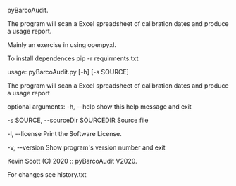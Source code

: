 pyBarcoAudit.

The program will scan a Excel spreadsheet of calibration dates and produce a usage report.

Mainly an exercise in using openpyxl.


To install dependences pip -r requirments.txt


usage: pyBarcoAudit.py [-h] [-s SOURCE]

The program will scan a Excel spreadsheet of calibration dates and produce a usage report

optional arguments:
  -h, --help            show this help message and exit

  -s SOURCE, --sourceDir SOURCEDIR      Source file

  -l, --license                                      Print the Software License.

  -v, --version                                     Show program's version number and exit



 Kevin Scott (C) 2020 :: pyBarcoAudit V2020.




For changes see history.txt
